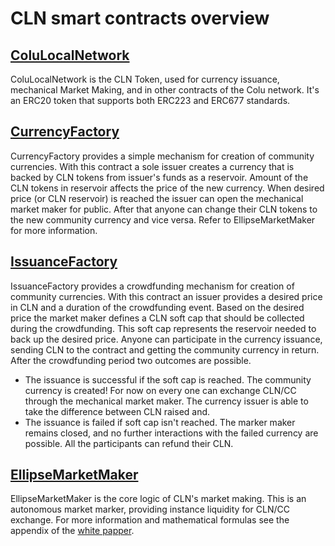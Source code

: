 
# CLN smart contracts overview

## [ColuLocalNetwork](reference/ColuLocalNetwork.md)

ColuLocalNetwork is the CLN Token, used for currency issuance, mechanical Market Making, and in other contracts of the Colu network. It's an ERC20 token that supports both ERC223 and ERC677 standards.


 ## [CurrencyFactory](reference/CurrencyFactory.md)

CurrencyFactory provides a simple mechanism for creation of community currencies. With this contract a sole issuer creates a currency that is backed by CLN tokens from issuer's funds  as a reservoir. Amount of the CLN tokens in reservoir affects the price of the new currency. When desired price (or CLN reservoir) is reached the issuer can open the mechanical market maker for public. After that anyone can change their CLN tokens to the new community currency and vice versa. Refer to EllipseMarketMaker for more information.



## [IssuanceFactory](reference/IssuanceFactory.md)
IssuanceFactory provides a crowdfunding mechanism for creation of community currencies. With this contract an issuer provides a desired price in CLN and a duration of the crowdfunding event. Based on the desired price the market maker defines a CLN soft cap that should be collected during the crowdfunding. This soft cap represents the reservoir needed to back up the desired price. Anyone can participate in the currency issuance, sending CLN to the contract and getting the community currency in return. After the crowdfunding period two outcomes are possible.
- The issuance is successful if the soft cap is reached. The community currency is created! For now on every one can exchange CLN/CC through the mechanical market maker. The currency issuer is able to take the difference between CLN raised and.
- The issuance is failed if soft cap isn't reached. The marker maker remains closed, and no further interactions with the failed currency are possible. All the participants can refund their CLN.


 ## [EllipseMarketMaker](reference/EllipseMarketMaker.md)

EllipseMarketMaker is the core logic of CLN's market making. This is an autonomous market marker, providing instance liquidity for CLN/CC exchange. For more information and mathematical formulas see the appendix of the [white papper](https://cln.network/pdf/cln_whitepaper.pdf).
